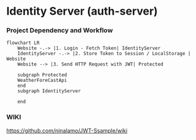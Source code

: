 # Identity Server (auth-server)
### Project Dependency and Workflow

```mermaid
flowchart LR
    Website -.-> |1. Login - Fetch Token| IdentityServer
    IdentityServer -.-> |2. Store Token to Session / LocalStorage | Website
    Website --> |3. Send HTTP Request with JWT| Protected
    
    subgraph Protected
    WeatherForeCastApi
    end
    subgraph IdentityServer

    end

```

### WIKI
https://github.com/ninalamo/JWT-Ssample/wiki
